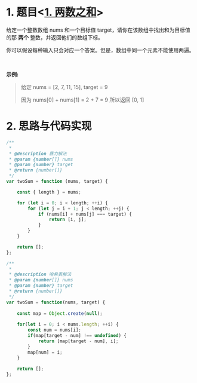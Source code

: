 # 1. 题目<[1. 两数之和](https://leetcode-cn.com/problems/two-sum/)>

给定一个整数数组 nums 和一个目标值 target，请你在该数组中找出和为目标值的那 **两个** 整数，并返回他们的数组下标。

你可以假设每种输入只会对应一个答案。但是，数组中同一个元素不能使用两遍。

 

**示例:**

> 给定 nums = [2, 7, 11, 15], target = 9
>
> 因为 nums[0] + nums[1] = 2 + 7 = 9
> 所以返回 [0, 1]

# 2. 思路与代码实现

```javascript
/**
 *
 * @description 暴力解法
 * @param {number[]} nums
 * @param {number} target
 * @return {number[]}
 */
var twoSum = function (nums, target) {

    const { length } = nums;

    for (let i = 0; i < length; ++i) {
        for (let j = i + 1; j < length; ++j) {
            if (nums[i] + nums[j] === target) {
                return [i, j];
            }
        }
    }

    return [];
};
```
```javascript
/**
 *
 * @description 哈希表解法 
 * @param {number[]} nums
 * @param {number} target
 * @return {number[]}
 */
var twoSum = function(nums, target) {
    
    const map = Object.create(null);
    
    for(let i = 0; i < nums.length; ++i) {
        const num = nums[i];
        if(map[target - num] !== undefined) {
            return [map[target - num], i];
        }
        map[num] = i;
    }
    
    return [];
};
```
